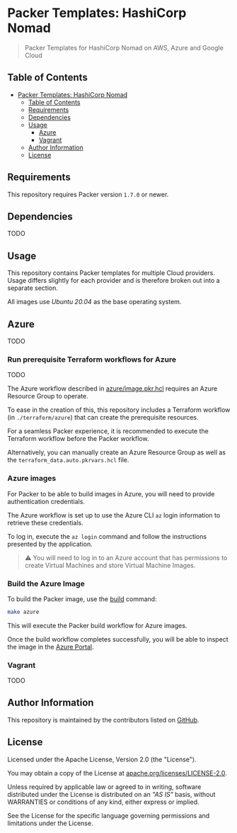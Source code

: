 # Packer Templates: HashiCorp Nomad

> Packer Templates for HashiCorp Nomad on AWS, Azure and Google Cloud

## Table of Contents

- [Packer Templates: HashiCorp Nomad](#packer-templates-hashicorp-nomad)
  - [Table of Contents](#table-of-contents)
  - [Requirements](#requirements)
  - [Dependencies](#dependencies)
  - [Usage](#usage)
    - [Azure](#azure)
    - [Vagrant](#vagrant)
  - [Author Information](#author-information)
  - [License](#license)

## Requirements

This repository requires Packer version `1.7.0` or newer.

## Dependencies

TODO

## Usage

This repository contains Packer templates for multiple Cloud providers. Usage differs slightly for each provider and is therefore broken out into a separate section.

All images use _Ubuntu 20.04_ as the base operating system.

## Azure

TODO

### Run prerequisite Terraform workflows for Azure

TODO

The Azure workflow described in [azure/image.pkr.hcl](azure/image.pkr.hcl) requires an Azure Resource Group to operate.

To ease in the creation of this, this repository includes a Terraform workflow (in `./terraform/azure`) that can create the prerequisite resources.

For a seamless Packer experience, it is recommended to execute the Terraform workflow before the Packer workflow.

Alternatively, you can manually create an Azure Resource Group as well as the `terraform_data.auto.pkrvars.hcl` file.

### Azure images

For Packer to be able to build images in Azure, you will need to provide authentication credentials.

The Azure workflow is set up to use the Azure CLI `az` login information to retrieve these credentials.

To log in, execute the `az login` command and follow the instructions presented by the application.

> ⚠️ You will need to log in to an Azure account that has permissions to create Virtual Machines and store Virtual Machine Images.

### Build the Azure Image

To build the Packer image, use the [build](https://www.packer.io/docs/commands/build) command:

```sh
make azure
```

This will execute the Packer build workflow for Azure images.

Once the build workflow completes successfully, you will be able to inspect the image in the [Azure Portal](https://portal.azure.com/#blade/HubsExtension/BrowseResource/resourceType/Microsoft.Compute%2Fimages).

### Vagrant

TODO

## Author Information

This repository is maintained by the contributors listed on [GitHub](https://github.com/operatehappy/packer-nomad/graphs/contributors).

## License

Licensed under the Apache License, Version 2.0 (the "License").

You may obtain a copy of the License at [apache.org/licenses/LICENSE-2.0](http://www.apache.org/licenses/LICENSE-2.0).

Unless required by applicable law or agreed to in writing, software distributed under the License is distributed on an _"AS IS"_ basis, without WARRANTIES or conditions of any kind, either express or implied.

See the License for the specific language governing permissions and limitations under the License.
